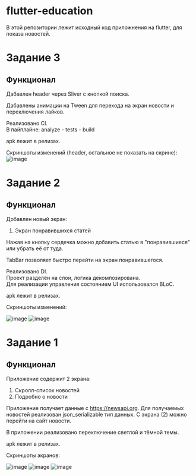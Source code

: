 # flutter-education

В этой репозитории лежит исходный код приложнения на flutter, для показа новостей.

# Задание 3  
## Функционал  

Дабавлен header через Sliver c кнопкой поиска.

Дабавлены анимации на Tween для перехода на экран новости и переключения лайков.

Реализовано CI.  
В пайплайне: analyze - tests - build

apk лежит в релизах.  

Скриншоты изменений (header, остальное не показать на скрине):  
![image](https://github.com/IWillBurn/flutter-education/assets/112109988/860c43ff-41f2-415d-bb6d-0747fdae6851)

# Задание 2  
## Функционал  

Добавлен новый экран:  
1. Экран понравившихся статей  

Нажав на кнопку сердечка можно добавить статью в "понравившиеся" или убрать её от туда.  

TabBar позволяет быстро перейти на экран понравившегося.  

Реализовано DI.  
Проект разделён на слои, логика декомпозирована.  
Для реализации управления состоянием UI использовался BLoC.  

apk лежит в релизах.  

Скриншоты изменений:  

![image](https://github.com/IWillBurn/flutter-education/assets/112109988/17f9039c-1886-4699-9df3-7f0122ee55e1)
![image](https://github.com/IWillBurn/flutter-education/assets/112109988/9e4cc83f-f06d-42a1-8a61-a4400f20dd5b)


# Задание 1
## Функционал

Приложение содержит 2 экрана:
1. Скролл-список новостей
2. Подробно о новости 

Приложение получает данные с https://newsapi.org. Для получаемых новостей реализован json_serializable тип данных. С экрана (2) можно перейти на сайт новости.

В приложении реализовано переключение светлой и тёмной темы.

apk лежит в релизах.

Скриншоты экранов:

![image](https://github.com/IWillBurn/flutter-education/assets/112109988/277d41d3-7ff4-4fc8-846e-0a2898573785)
![image](https://github.com/IWillBurn/flutter-education/assets/112109988/3cfcb820-d350-4f74-9449-4eca75a9a17c)
![image](https://github.com/IWillBurn/flutter-education/assets/112109988/e16f4cd1-8911-4e8c-b953-1a7bde417ab2)

